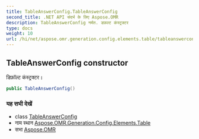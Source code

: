 ```yaml
---
title: TableAnswerConfig.TableAnswerConfig
second_title: .NET API संदर्भ के लिए Aspose.OMR
description: TableAnswerConfig नर्मत. डफ़ल्ट कंस्ट्रक्टर
type: docs
weight: 10
url: /hi/net/aspose.omr.generation.config.elements.table/tableanswerconfig/tableanswerconfig/
---
```

## TableAnswerConfig constructor

डिफ़ॉल्ट कंस्ट्रक्टर।

```csharp
public TableAnswerConfig()
```

### यह सभी देखें

* class [TableAnswerConfig](../)
* नाम स्थान [Aspose.OMR.Generation.Config.Elements.Table](../../tableanswerconfig/)
* सभा [Aspose.OMR](../../../)


